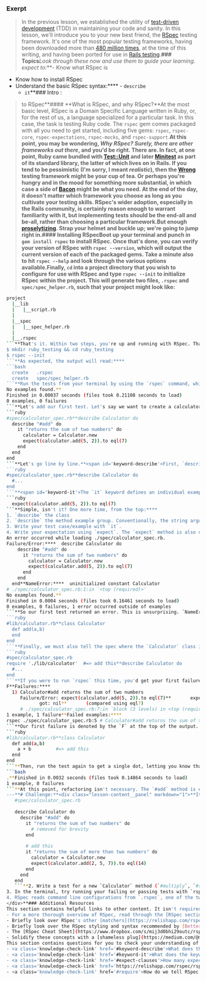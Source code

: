 ### Exerpt
>In the previous lesson, we established the utility of [test-driven development](https://en.wikipedia.org/wiki/Test-driven_development) (TDD) in maintaining your code and sanity. In this lesson, we'll introduce you to your new best friend, the [RSpec](http://rspec.info/) testing framework. It's one of the most popular testing frameworks, having been downloaded more than [480 million times](https://rubygems.org/gems/rspec), at the time of this writing, and having been ported for use in [Rails testing](https://rubygems.org/gems/rspec-rails).**###  Topics**_Look through these now and use them to guide your learning.  expect to:_**- Know what RSpec is
- Know how to install RSpec
- Understand the basic RSpec syntax:****  - `describe`
  - `it`**### Intro :
> to RSpec**#### **What is RSpec, and why RSpec?**At the most basic level, RSpec is a Domain Specific Language written in Ruby, or, for the rest of us, a language specialized for a particular task. In this case, the task is testing Ruby code. The `rspec` gem comes packaged with all you need to get started, including five gems: `rspec`, `rspec-core`, `rspec-expectations`, `rspec-mocks`, and `rspec-support`.**At this point, you may be wondering, _Why RSpec? Surely, there are other frameworks out there_, and you'd be right. There are. In fact, at one point, Ruby came bundled with [Test::Unit](https://github.com/test-unit/test-unit) and later [Minitest](https://github.com/seattlerb/minitest) as part of its standard library, the latter of which lives on in Rails. If you tend to be pessimistic (I'm sorry, I meant _realistic_), then the [Wrong](https://github.com/sconover/wrong) testing framework might be your cup of tea. Or perhaps you're hungry and in the mood for something more substantial, in which case a side of [Bacon](https://github.com/chneukirchen/bacon) might be what you need. At the end of the day, it doesn't matter which framework you choose as long as you cultivate your testing skills. RSpec's wider adoption, especially in the Rails community, is certainly reason enough to warrant familiarity with it, but implementing tests should be the end-all and be-all, rather than choosing a particular framework.**But enough [proselytizing](https://www.dictionary.com/browse/proselytizing). Strap your helmet and buckle up; we're going to jump right in.**#### **Installing RSpec**Boot up your terminal and punch in `gem install rspec` to install RSpec. Once that's done, you can verify your version of RSpec with `rspec --version`, which will output the current version of each of the packaged gems. Take a minute also to hit `rspec --help` and look through the various options available.**Finally, `cd` into a project directory that you wish to configure for use with RSpec and type `rspec --init` to initialize RSpec within the project. This will generate two files, `.rspec` and `spec/spec_helper.rb`, such that your project might look like:****
```bash
project
  |__lib
  |   |__script.rb
  |
  |__spec
  |   |__spec_helper.rb
  |
  |__.rspec
```**That's it. Within two steps, you're up and running with RSpec. That wasn't so hard, was it?**#### **Basic syntax**How 'bout a test to see the syntax? Let's create a brand new "project" to get going. Create a new directory called "ruby_testing", change into it, and initiate RSpec.**```
$ mkdir ruby_testing && cd ruby_testing
$ rspec --init
```**As expected, the output will read:****
```bash
  create   .rspec
  create   spec/spec_helper.rb
```**Run the tests from your terminal by using the `rspec` command, which will return "No examples found." That really shouldn't surprise you, because we haven't written any tests yet. If you're still shocked... maybe take a short break, or come say hello to us in our [Discord](https://discord.gg/fbFCkYabZB) back-end channel.**```bash
No examples found.**
Finished in 0.00037 seconds (files took 0.21108 seconds to load)
0 examples, 0 failures
```**Let's add our first test. Let's say we want to create a calculator with a few methods that we want to test. True to TDD, we will write the tests prior to the code. <span id='tests-folder'>The `spec/` folder is where all your tests will live</span>. Using `touch` on the command line or through your text editor, create `calculator_spec.rb` within the `spec/` folder and add the following lines:****
```ruby
#spec/calculator_spec.rb**describe Calculator do
  describe "#add" do
    it "returns the sum of two numbers" do
      calculator = Calculator.new
      expect(calculator.add(5, 2)).to eql(7)
    end
  end
end
```**Let's go line by line.**<span id='keyword-describe'>First, `describe` is an RSpec keyword that defines an "Example Group", or a collection of tests</span>. It takes a class or a string as an argument and is passed a block (`do/end`). `describe` blocks can be nested, such as on the second line of our test above. When describing a class, the following syntax is also valid:****
```ruby
#spec/calculator_spec.rb**describe Calculator do
  #...
end
```**<span id='keyword-it'>The `it` keyword defines an individual example (aka, test)</span>. `it` takes a string argument and is also passed a block. This block is where our expectations of a method are expressed. In this particular case, when we pass 5 and 2 to the `#add` method, we expect it to return 7. This is concisely expressed in our expectation clause, which uses one of RSpec's equality [matchers](https://relishapp.com/rspec/rspec-expectations/v/3-7/docs/built-in-matchers/equality-matchers), `eql`:****
```ruby
  expect(calculator.add(5, 2)).to eql(7)
```**Simple, isn't it? One more time, from the top:****
1. `describe` the class
2. `describe` the method example group. Conventionally, the string argument for instance methods are written as "#method", while string arguments for class methods are written as ".method".
3. Write your test case/example with `it`.
4. Write your expectation using `expect`. The `expect` method is also chained with `.to` for positive expectations, or `.to_not`/`.not_to` for negative expectations. We prefer `.not_to`. <span id='expect-clauses'>Also, limit one expect clause per test case</span>.**#### **Passing code**Let's move on. Run `rspec` from the directory root, and watch the output.**```bash
An error occurred while loading ./spec/calculator_spec.rb.
Failure/Error:****  describe Calculator do
    describe "#add" do
      it "returns the sum of two numbers" do
        calculator = Calculator.new
        expect(calculator.add(5, 2)).to eql(7)
      end
    end
  end**NameError:****  uninitialized constant Calculator
# ./spec/calculator_spec.rb:1:in `<top (required)>'
No examples found.**
Finished in 0.0004 seconds (files took 0.16461 seconds to load)
0 examples, 0 failures, 1 error occurred outside of examples
```**So our first test returned an error. This is unsurprising. `NameError` is essentially telling us that RSpec looked for a `Calculator` class, but couldn't find one. So let's create it. From your project root, create a `lib/` folder, and inside, `calculator.rb` with your class. We'll also go ahead and begin the `#add` method, otherwise RSpec will give us a similar error as the previous one when it looks for it:****
```ruby
#lib/calculator.rb**class Calculator
  def add(a,b)
  end
end
```**Finally, we must also tell the spec where the `Calculator` class is being defined. <span id='require'>This is easily done with `require`</span>:****
```ruby
#spec/calculator_spec.rb
require './lib/calculator'  #=> add this**describe Calculator do
  #...
end
```**If you were to run `rspec` this time, you'd get your first failure!**```bash
F**Failures:****
  1) Calculator#add returns the sum of two numbers
     Failure/Error: expect(calculator.add(5, 2)).to eql(7)**       expected: 7
            got: nil**       (compared using eql?)
     # ./spec/calculator_spec.rb:7:in `block (3 levels) in <top (required)>'**Finished in 0.28565 seconds (files took 0.6273 seconds to load)
1 example, 1 failure**Failed examples:****
rspec ./spec/calculator_spec.rb:5 # Calculator#add returns the sum of two numbers
```**Our first failure is denoted by the `F` at the top of the output. Congratulations! You've made it to the "red" portion of the "red-green-refactor" cycle of TDD. RSpec provides a list of all the failures, with the expected vs. actual output of the method being tested. At the bottom of your output, RSpec also points to the line of the failing test, which in this case is where our `it` block started.**Getting this method to "green" shouldn't be too difficult. RSpec clearly provides a reason for the failure: it expected the output to be `7` when we provided the method with `(5, 2)` as the parameters. Instead, it returned `nil`. Why might that be? Well, our `#add` _does_ take two parameters...but it does nothing with them! Add the minimum amount of code necessary to get your test to pass:****
```ruby
#lib/calculator.rb**class Calculator
  def add(a,b)
    a + b         #=> add this
  end
end
```**Then, run the test again to get a single dot, letting you know that your test has passed:****
```bash
.**Finished in 0.0032 seconds (files took 0.14864 seconds to load)
1 example, 0 failures
```**At this point, refactoring isn't necessary. The `#add` method is essentially a one line method. As you progress in your Ruby learning, however, you might find your methods getting more complex, and you might find that you have to make extra efforts to abide by [SOLID](<https://en.wikipedia.org/wiki/SOLID_(object-oriented_design)>) principles. When that time comes, using RSpec and the "red-green-refactor" cycle will allow you to code with confidence, knowing that your classes and their behaviors continue to meet your specified expectations.
---**# Challenge:**<div class="lesson-content__panel" markdown="1">**It's time to put your newfound knowledge to good use. Let's break our `Calculator` test.**1. Let's implement a new test case for your `#add` method, written out for you below. Run the test to see the failure. Write the minimum code necessary to get **both** tests to pass, then refactor if necessary.**   ```ruby
   #spec/calculator_spec.rb
   
   describe Calculator do
     describe "#add" do
       it "returns the sum of two numbers" do
         # removed for brevity
       end
   
       # add this
       it "returns the sum of more than two numbers" do
         calculator = Calculator.new
         expect(calculator.add(2, 5, 7)).to eql(14)
       end
     end
   end
   ```**2. Write a test for a new `Calculator` method (`#multiply`, `#subtract`, or `#divide`) using a new `describe` block. Include at least one `it` block with an appropriate expectation clause. Get it to pass, and refactor if necessary.
3. In the terminal, try running your failing or passing tests with `rspec --format documentation`. What's different?
4. RSpec reads command line configurations from `.rspec`, one of the two files generated when RSpec is initialized in a project. If you liked the output you got with `--format documentation`, you can use the `.rspec` file to hold that flag. In doing so, you won't have to type it in every time you run your test suite. Open the file in your text editor and, on a new line, add `--format documentation`. For more information on configuring RSpec, see the docs [here](https://relishapp.com/rspec/rspec-core/v/3-7/docs/configuration).
</div>**### Additional Resources
This section contains helpful links to other content. It isn't required, so consider it supplemental.**- [This Youtube video](https://www.youtube.com/watch?v=K6RPMhcRICE) gives an excellent overview of the fundamentals of Rspec, and gives a brief overview of some concepts that will be mentioned in the next lesson.
- For a more thorough overview of RSpec, read through the [RSpec section](http://testing-for-beginners.rubymonstas.org/rspec.html) of Ruby Monsta's [Testing for Beginners book](http://testing-for-beginners.rubymonstas.org/index.html).
- Briefly look over RSpec's other [matchers](https://relishapp.com/rspec/rspec-expectations/v/3-7/docs/built-in-matchers/equality-matchers), if you haven't done so already.
- Briefly look over the RSpec styling and syntax recommended by [BetterSpecs](http://www.betterspecs.org/) and read through the first six guidelines.
- The [RSpec Cheat Sheet](https://www.dropbox.com/s/mij3d0bhi29outc/rspec_cheatsheet_attributed.pdf) should help you avoid Googling every new bit of syntax.
- Solidify these concepts with a [shameless plug](https://medium.com/@mindovermiles262/getting-started-with-rspec-part-1-9418909f5e53) from another Odin Project contributor.**### Knowledge Checks 
This section contains questions for you to check your understanding of this lesson. If you're having trouble answering the questions below on your own, review the material above to find the answer.**- <a class='knowledge-check-link' href='#tests-folder'>What do you name the folder that contains your test files?</a>
- <a class='knowledge-check-link' href='#keyword-describe'>What does the keyword `describe` define?</a>
- <a class='knowledge-check-link' href='#keyword-it'>What does the keyword `it` define?</a>
- <a class='knowledge-check-link' href='#expect-clauses'>How many expect clauses can you write for one test case?</a>
- <a class='knowledge-check-link' href='https://relishapp.com/rspec/rspec-expectations/v/3-7/docs/built-in-matchers/equality-matchers'>What are some of RSpec's equality matchers?</a>
- <a class='knowledge-check-link' href='#require'>How do we tell RSpec where to find the code to be tested?</a>
